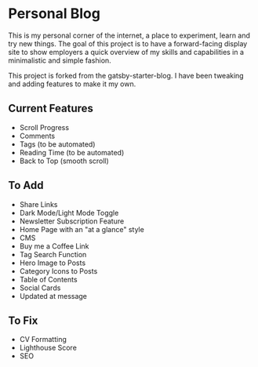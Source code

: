 # Personal Blog
This is my personal corner of the internet, a place to experiment, learn and try new things. The goal of this project is to have a forward-facing display site to show employers a quick overview of my skills and capabilities in a minimalistic and simple fashion.

This project is forked from the gatsby-starter-blog. I have been tweaking and adding features to make it my own.

## Current Features
- Scroll Progress
- Comments
- Tags (to be automated)
- Reading Time (to be automated)
- Back to Top (smooth scroll)

## To Add
- Share Links
- Dark Mode/Light Mode Toggle
- Newsletter Subscription Feature
- Home Page with an "at a glance" style
- CMS
- Buy me a Coffee Link
- Tag Search Function
- Hero Image to Posts
- Category Icons to Posts
- Table of Contents
- Social Cards
- Updated at message

## To Fix
- CV Formatting
- Lighthouse Score
- SEO
